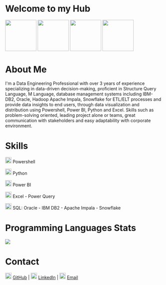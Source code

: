 <html lang="en">
<head>
<link rel="stylesheet" href="pages.css">
    <meta charset="UTF-8">
    <meta name="viewport" content="width=device-width, initial-scale=1.0">
</head>
<body>
    <div class="portfolio">
        <div class="card">
            <h1 id="scroll-header">Welcome to my Hub</h1>
            <img src="https://raw.githubusercontent.com/marcalehub/data-engineer/master/img/powershell.png" width="100" height="100">
            <img src="https://raw.githubusercontent.com/marcalehub/data-engineer/master/img/python.png" width="100" height="100">
            <img src="https://raw.githubusercontent.com/marcalehub/data-engineer/master/img/powerbi.png" width="100" height="100">
            <img src="https://raw.githubusercontent.com/marcalehub/data-engineer/master/img/github.png" width="100" height="100">
        </div>
        <div class="card">
            <h1>About Me</h1>
            <p>I'm a Data Engineering Professional with over 3 years of experience specializing in data-driven decision-making, proficient in Structure Query Language, M Language, database management systems including IBM-DB2, Oracle, Hadoop Apache Impala, Snowflake for ETL/ELT processes and provide data insights to end users, through data visualization and distribution using Powershell, Power BI, Python and Excel. Skills such as problem-solving oriented, leading project alone or teams, great communication with stakeholders and easy adaptability with corporate environment.</p>
        </div>
        <div class="card">
            <h1 id="scroll-header">Skills</h1>
                <img src="https://raw.githubusercontent.com/marcalehub/data-engineer/master/img/powershell-icon.png" width="20" height="20">
                <span>Powershell</span>
                <p></p>
                <img src="https://raw.githubusercontent.com/marcalehub/data-engineer/master/img/python-icon.png" width="20" height="20">
                <span>Python</span>
                <p></p>
                <img src="https://raw.githubusercontent.com/marcalehub/data-engineer/master/img/powerbi-icon.png" width="20" height="20">
                <span>Power BI</span>
                <p></p>
                <img src="https://raw.githubusercontent.com/marcalehub/data-engineer/master/img/excel-icon.png" width="20" height="20">
                <span>Excel - Power Query</span>
                <p></p>
                <img src="https://raw.githubusercontent.com/marcalehub/data-engineer/master/img/database-icon.png" width="20" height="20">
                <span>SQL: Oracle - IBM DB2 - Apache Impala - Snowflake</span>
                <p></p>
        </div>
        <div class="card">
            <h1 id="scroll-header">Programming Languages Stats</h1>
            <img src="https://github-readme-stats.vercel.app/api/top-langs/?username=marcalehub">
            <h1 id="scroll-header">Contact</h1>
            <img src="https://raw.githubusercontent.com/marcalehub/data-engineer/master/img/git.png" width="20" height="20">
                <span><a href="https://github.com/marcalehub/data-engineer">GitHub</a></span>
             |
            <img src="https://raw.githubusercontent.com/marcalehub/data-engineer/master/img/linkedin-icon.png" width="20" height="20">
                <span><a href="https://www.linkedin.com/in/marcosdevargas">LinkedIn</a></span>
             |
            <img src="https://raw.githubusercontent.com/marcalehub/data-engineer/master/img/email-icon.png" width="20" height="20">
                <span><a href= "mailto:MarcosAleVargas@icloud.com">Email</a></span>
        </div>
    </div>
</body>
